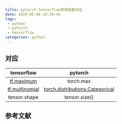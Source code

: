```yaml
---
title: pytorch tensorflow常用函数对应
date: 2019-05-04 10:39:44
tags:
 - python
 - pytorch
 - tensorflow
categories: python
---
```


## 对应
|tensorflow | pytorch|
|:-:|:-:|
|[tf.maximum](https://github.com/mxxhcm/myown_code/blob/master/tf/some_ops/tf_maximum.py) |  torch.max|
|[tf.multinomial](https://github.com/mxxhcm/myown_code/blob/master/tf/some_ops/tf_multinominal.py)|[torch.distributions.Categorical](https://github.com/mxxhcm/myown_code/blob/master/pytorch/pytorch_test/torch_distribution.py)|
|tensor.shape| tensor.size()|

## 参考文献
